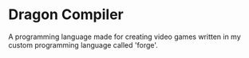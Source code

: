 # Dragon Compiler

A programming language made for creating video games written in my custom programming language called 'forge'.
